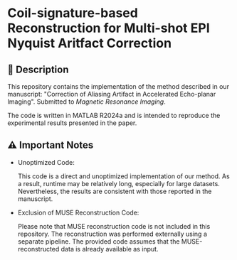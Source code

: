 # **Coil-signature-based Reconstruction for Multi-shot EPI Nyquist Aritfact Correction**

## 📘 **Description**
This repository contains the implementation of the method described in our manuscript: "Correction of Aliasing Artifact in Accelerated Echo-planar Imaging". Submitted to *Magnetic Resonance Imaging*.

The code is written in MATLAB R2024a and is intended to reproduce the experimental results presented in the paper.

## ⚠️ **Important Notes**
- Unoptimized Code:

  This code is a direct and unoptimized implementation of our method.
  As a result, runtime may be relatively long, especially for large datasets. Nevertheless, the results are consistent with those reported in the manuscript.

- Exclusion of MUSE Reconstruction Code:
  
  Please note that MUSE reconstruction code is not included in this repository.
  The reconstruction was performed externally using a separate pipeline.
  The provided code assumes that the MUSE-reconstructed data is already available as input.

